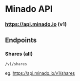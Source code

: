 # Minado API

### https://api.minado.io (v1)

## Endpoints

### Shares (all)

`/v1/shares`

eg. https://api.minado.io/v1/shares
